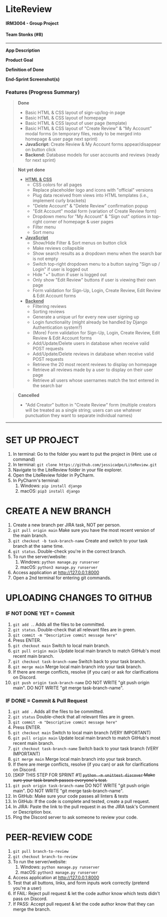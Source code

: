 # LiteReview
#### IRM3004 - Group Project
#### Team Stonks (#8)


---
**App Description**

**Product Goal**

**Definition of Done**

**End-Sprint Screenshot(s)**


### Features (Progress Summary)
> **Done**
> - Basic HTML & CSS layout of sign-up/log-in page
> - Basic HTML & CSS layout of homepage
> - Basic HTML & CSS layout of user page (template)
> - Basic HTML & CSS layout of "Create Review" & "My Account" modal forms (in temporary files, ready to be merged into homepage & user page next sprint)
> - **JavaScript:** Create Review & My Account forms appear/disappear on button click
> - **Backend:** Database models for user accounts and reviews (ready for next sprint)

> **Not yet done**
> - <u>**HTML & CSS**</u>
>   - CSS colors for all pages
>   - Replace placeholder logo and icons with "official" versions
>   - Plug data received from views into HTML templates (i.e., implement curly brackets)
>   - "Delete Account" & "Delete Review" confirmation popup
>   - "Edit Account" modal form (variation of Create Review form)
>   - Dropdown menu for "My Account" & "Sign out" options in top-right corner of homepage & user pages
>   - Filter menu
>   - Sort menu
> - <u>**JavaScript**</u>
>   - Show/Hide Filter & Sort menus on button click
>   - Make reviews collapsible
>   - Show search results as a dropdown menu when the search bar is not empty
>   - Switch top-right dropdown menu to a button saying "Sign up / Login" if user is logged out
>   - Hide "+" button if user is logged out
>   - Only show "Edit Review" buttons if user is viewing their own page
>   - Form validation for Sign-Up, Login, Create Review, Edit Review & Edit Account forms
> - <u>**Backend**</u>
>   - Filtering reviews
>   - Sorting reviews
>   - Generate a unique url for every new user signing up
>   - Login functionality (might already be handled by Django Authentication system?)
>   - (More) Form validation for Sign-Up, Login, Create Review, Edit Review & Edit Account forms
>   - Add/Update/Delete users in database when receive valid POST requests
>   - Add/Update/Delete reviews in database when receive valid POST requests
>   - Retrieve the 20 most recent reviews to display on homepage
>   - Retrieve all reviews made by a user to display on their user page
>   - Retrieve all users whose usernames match the text entered in the search bar

> **Cancelled**
> - "Add Creator" button in "Create Review" form (multiple creators will be treated as a single string; users can use whatever punctuation they want to separate individual names)

---
# SET UP PROJECT
1. In terminal: Go to the folder you want to put the project in (Hint: use `cd` command)
2. In terminal: `git clone https://github.com/jessicadpo/LiteReview.git`
3. Navigate to the LiteReview folder in your file explorer.
4. Open the LiteReview folder in PyCharm.
5. In PyCharm's terminal:
   1. Windows: `pip install django`
   2. macOS: `pip3 install django`

# CREATE A NEW BRANCH
1. Create a new branch per JIRA task, NOT per person.
2. `git pull origin main` Make sure you have the most recent version of the main branch.
3. `git checkout -b task-branch-name` Create and switch to your task branch at the same time.
4. `git status`. Double-check you're in the correct branch.
5. To run the server/website:
   1. Windows: `python manage.py runserver`
   2. macOS: `python3 manage.py runserver`
6. Access application at http://127.0.0.1:8000
7. Open a 2nd terminal for entering git commands.

# UPLOADING CHANGES TO GITHUB
### IF NOT DONE YET = Commit
1. `git add .`. Adds all the files to be committed.
2. `git status`. Double-check that all relevant files are in green.
3. `git commit -m "Descriptive commit message here"`
4. Press ENTER.
5. `git checkout main` Switch to local main branch.
6. `git pull origin main` Update local main branch to match GitHub's most recent main branch.
7. `git checkout task-branch-name` Switch back to your task branch.
8. `git merge main` Merge local main branch into your task branch.
9. If there are merge conflicts, resolve (if you can) or ask for clarifications on Discord.
10. `git push origin task-branch-name` DO NOT WRITE "git push origin main". DO NOT WRITE "git merge task-branch-name".

### IF DONE = Commit & Pull Request
1. `git add .` Adds all the files to be committed.
2. `git status` Double-check that all relevant files are in green.
3. `git commit -m "Descriptive commit message here"`
4. Press ENTER.
5. `git checkout main` Switch to local main branch (VERY IMPORTANT)
6. `git pull origin main` Update local main branch to match GitHub's most recent main branch.
7. `git checkout task-branch-name` Switch back to your task branch (VERY IMPORTANT)
8. `git merge main` Merge local main branch into your task branch.
9. If there are merge conflicts, resolve (if you can) or ask for clarifications on Discord.
10. [SKIP THIS STEP FOR SPRINT #1] ~~`python -m unittest discover` Make sure your task branch passes everyone's test.~~
11. `git push origin task-branch-name` DO NOT WRITE "git push origin main". DO NOT WRITE "git merge task-branch-name".
12. In GitHub: Make sure your code passes all linters & tests
13. In GitHub: If the code is complete and tested, create a pull request.
14. In JIRA: Paste the link to the pull request in as the JIRA task's Comment or Description box.
15. Ping the Discord server to ask someone to review your code.

# PEER-REVIEW CODE
1. `git pull branch-to-review`
2. `git checkout branch-to-review`
3. To run the server/website:
   1. Windows: `python manage.py runserver`
   2. macOS: `python3 manage.py runserver`
4. Access application at http://127.0.0.1:8000
5. Test that all buttons, links, and form inputs work correctly (pretend you're a user)
6. If FAIL: Reject pull request & let the code author know which tests didn't pass on Discord.
7. If PASS: Accept pull request & let the code author know that they can merge the branch.